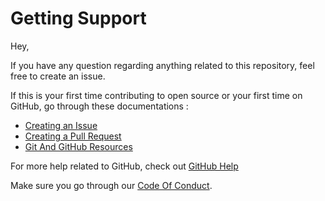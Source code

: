 # Getting Support

Hey,

If you have any question regarding anything related to this repository, feel free to create an issue.

If this is your first time contributing to open source or your first time on GitHub, go through these documentations : 

- [Creating an Issue](https://help.github.com/en/github/managing-your-work-on-github/creating-an-issue)
- [Creating a Pull Request](https://help.github.com/en/github/collaborating-with-issues-and-pull-requests/creating-a-pull-request)
- [Git And GitHub Resources](https://docs.github.com/en/github/getting-started-with-github/git-and-github-learning-resources)

For more help related to GitHub, check out [GitHub Help](https://help.github.com/en)

Make sure you go through our [Code Of Conduct](https://github.com/Open-Source-Community-VIT-AP/Hacktoberfest-2020/blob/Updates/.github/CODE_OF_CONDUCT.md).